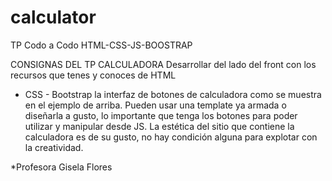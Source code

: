 # calculator
TP Codo a Codo HTML-CSS-JS-BOOSTRAP

CONSIGNAS DEL TP CALCULADORA
Desarrollar del lado del front con los
recursos que tenes y conoces de HTML
- CSS - Bootstrap la interfaz de botones
de calculadora como se muestra en el
ejemplo de arriba.
Pueden usar una template ya armada o
diseñarla a gusto, lo importante que
tenga los botones para poder utilizar y
manipular desde JS.
La estética del sitio que contiene la
calculadora es de su gusto, no hay
condición alguna para explotar con la
creatividad.

*Profesora Gisela Flores
